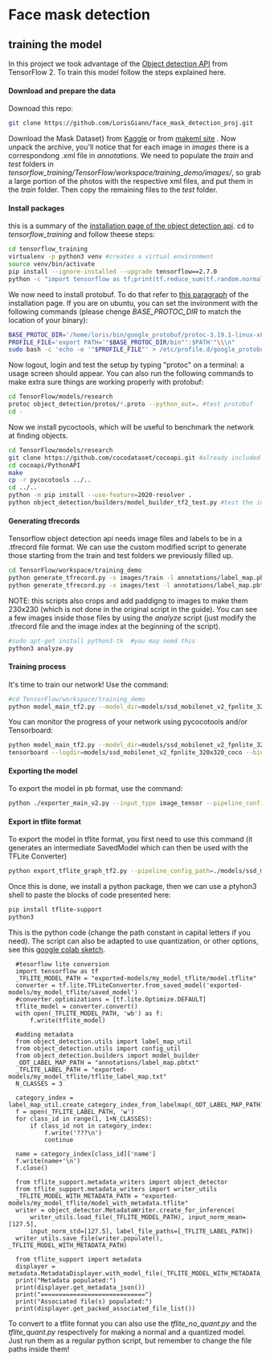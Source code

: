 # Face mask detection
## training the model

In this project we took advantage of the [Object detection API](https://tensorflow-object-detection-api-tutorial.readthedocs.io/en/latest/index.html) from TensorFlow 2.
To train this model follow the steps explained here.

#### Download and prepare the data
Downoad this repo:
```sh
git clone https://github.com/LorisGiann/face_mask_detection_proj.git
```
Download the Mask Dataset} from [Kaggle](https://www.kaggle.com/andrewmvd/face-mask-detection) or from [makeml site](https://makeml.app/datasets/mask) .
Now unpack the archive, you'll notice that for each image in _images_ there is a correspondong .xml file in _annotations_. We need to populate the _train_ and _test_ folders in _tensorflow_training/TensorFlow/workspace/training_demo/images/_, so grab a large portion of the photos with the respective xml files, and put them in the _train_ folder. Then copy the remaining files to the _test_ folder.

#### Install packages
this is a summary of the [installation page of the object detection api]([https://tensorflow-object-detection-api-tutorial.readthedocs.io/en/latest/install.html).
cd to _tensorflow_training_ and follow theese steps:
```sh
cd tensorflow_training
virtualenv -p python3 venv #creates a virtual environment
source venv/bin/activate
pip install --ignore-installed --upgrade tensorflow==2.7.0
python -c "import tensorflow as tf;print(tf.reduce_sum(tf.random.normal([1000, 1000])))" #test tensorflow: may report warnings and info, but terminate correctly
```
We now need to install protobuf. To do that refer to [this paragraph](https://tensorflow-object-detection-api-tutorial.readthedocs.io/en/latest/install.html#protobuf-installation-compilation) of the installation page.
If you are on ubuntu, you can set the invironment with the following commands (please chenge _BASE_PROTOC_DIR_ to match the location of your binary):
```sh
BASE_PROTOC_DIR='/home/loris/bin/google_protobuf/protoc-3.19.1-linux-x86_64'
PROFILE_FILE='export PATH='"$BASE_PROTOC_DIR/bin"':$PATH'"\\\n"
sudo bash -c 'echo -e '"$PROFILE_FILE"' > /etc/profile.d/google_protobuf.sh'
```
Now logout, login and test the setup by typing "protoc" on a terminal: a usage screen should appear. You can also run the following commands to make extra sure things are working properly with protobuf:
```sh
cd TensorFlow/models/research
protoc object_detection/protos/*.proto --python_out=. #test protobuf
cd -
```
Now we install pycoctools, which will be useful to benchmark the network at finding objects.
```sh
cd TensorFlow/models/research
git clone https://github.com/cocodataset/cocoapi.git #already included in this repo
cd cocoapi/PythonAPI
make
cp -r pycocotools ../..
cd ../..
python -m pip install --use-feature=2020-resolver .
python object_detection/builders/model_builder_tf2_test.py #test the installation
```
#### Generating tfrecords
Tensorflow object detection api needs image files and labels to be in a .tfrecord file format. We can use the custom modified script to generate those starting from the train and test folders we previously filled up.
```sh
cd TensorFlow/workspace/training_demo
python generate_tfrecord.py -x images/train -l annotations/label_map.pbtxt -o annotations/train.record
python generate_tfrecord.py -x images/test -l annotations/label_map.pbtxt -o annotations/test.record
```
NOTE: this scripts also crops and add paddigng to images to make them 230x230 (which is not done in the original script in the guide).
You can see a few images inside those files by using the _analyze_ script (just modify the .tfrecord file and the image index at the beginning of the script).
```sh
#sudo apt-get install python3-tk  #you may need this
python3 analyze.py
```

#### Training process
It's time to train our network! Use the command:
```sh
#cd TensorFlow/workspace/training_demo
python model_main_tf2.py --model_dir=models/ssd_mobilenet_v2_fpnlite_320x320_coco --pipeline_config_path=models/ssd_mobilenet_v2_fpnlite_320x320_coco/pipeline.config
```
You can monitor the progress of your network using pycocotools and/or Tensorboard:
```sh
python model_main_tf2.py --model_dir=models/ssd_mobilenet_v2_fpnlite_320x320_coco --pipeline_config_path=models/ssd_mobilenet_v2_fpnlite_320x320_coco/pipeline.config --checkpoint_dir=models/ssd_mobilenet_v2_fpnlite_320x320_coco
tensorboard --logdir=models/ssd_mobilenet_v2_fpnlite_320x320_coco --bind #http://localhost:6006/
```
#### Exporting the model
To export the model in pb format, use the command:
```sh
python ./exporter_main_v2.py --input_type image_tensor --pipeline_config_path ./models/ssd_mobilenet_v2_fpnlite_320x320_coco/pipeline.config --trained_checkpoint_dir ./models/ssd_mobilenet_v2_fpnlite_320x320_coco/ --output_directory ./exported-models/my_model
```
#### Export in tflite format
To export the model in tflite format, you first need to use this command (it generates an intermediate SavedModel which can then be used with the TFLite Converter)
```sh
python export_tflite_graph_tf2.py --pipeline_config_path=./models/ssd_mobilenet_v2_fpnlite_320x320_coco/pipeline.config --trained_checkpoint_dir=./models/ssd_mobilenet_v2_fpnlite_320x320_coco/ --output_directory=./exported-models/my_model_tflite
```
Once this is done, we install a python package, then we can use a ptyhon3 shell to paste the blocks of code presented here:
```sh
pip install tflite-support
python3
```
This is the python code (change the path constant in capital letters if you need). The script can also be adapted to use quantization, or other options, see this [google colab sketch](https://colab.research.google.com/github/tensorflow/models/blob/master/research/object_detection/colab_tutorials/convert_odt_model_to_TFLite.ipynb).
```
  #tesorflow lite conversion
  import tensorflow as tf
  _TFLITE_MODEL_PATH = "exported-models/my_model_tflite/model.tflite"
  converter = tf.lite.TFLiteConverter.from_saved_model('exported-models/my_model_tflite/saved_model')
  #converter.optimizations = [tf.lite.Optimize.DEFAULT]
  tflite_model = converter.convert()
  with open(_TFLITE_MODEL_PATH, 'wb') as f:
      f.write(tflite_model)

  #adding metadata
  from object_detection.utils import label_map_util
  from object_detection.utils import config_util
  from object_detection.builders import model_builder
  _ODT_LABEL_MAP_PATH = "annotations/label_map.pbtxt"
  _TFLITE_LABEL_PATH = "exported-models/my_model_tflite/tflite_label_map.txt"
  N_CLASSES = 3

  category_index = label_map_util.create_category_index_from_labelmap(_ODT_LABEL_MAP_PATH)
  f = open(_TFLITE_LABEL_PATH, 'w')
  for class_id in range(1, 1+N_CLASSES):
      if class_id not in category_index:
          f.write('???\n')
          continue

  name = category_index[class_id]['name']
  f.write(name+'\n')
  f.close()

  from tflite_support.metadata_writers import object_detector
  from tflite_support.metadata_writers import writer_utils
  _TFLITE_MODEL_WITH_METADATA_PATH = "exported-models/my_model_tflite/model_with_metadata.tflite"
  writer = object_detector.MetadataWriter.create_for_inference(
      writer_utils.load_file(_TFLITE_MODEL_PATH), input_norm_mean=[127.5],
      input_norm_std=[127.5], label_file_paths=[_TFLITE_LABEL_PATH])
  writer_utils.save_file(writer.populate(), _TFLITE_MODEL_WITH_METADATA_PATH)

  from tflite_support import metadata
  displayer = metadata.MetadataDisplayer.with_model_file(_TFLITE_MODEL_WITH_METADATA_PATH)
  print("Metadata populated:")
  print(displayer.get_metadata_json())
  print("=============================")
  print("Associated file(s) populated:")
  print(displayer.get_packed_associated_file_list())
```

To convert to a tflite format you can also use the _tflite_no_quant.py_ and the _tflite_quant.py_ respectively for making a normal and a quantized model. Just run them as a regular python script, but remember to change the file paths inside them!
